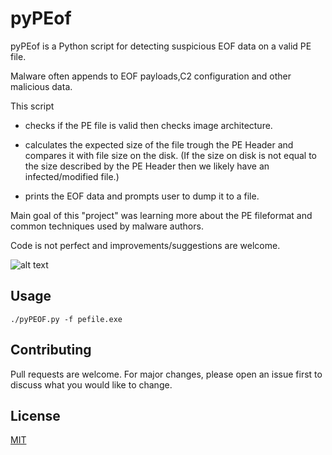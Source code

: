 # pyPEof

pyPEof is a Python script for detecting suspicious EOF data on a valid PE file.

Malware often appends to EOF payloads,C2 configuration and other malicious data.

This script

- checks if the PE file is valid then checks image architecture.

- calculates the expected size of the file trough the PE Header and compares it with file size on the disk.
  (If the size on disk is not equal to the size described by the PE Header then we likely have an infected/modified file.)

- prints the EOF data and prompts user to dump it to a file.

Main goal of this "project" was learning more about the PE fileformat and common techniques used by malware authors.

Code is not perfect and improvements/suggestions are welcome.

![alt text](https://i.imgur.com/VFMNLUZ.png)

## Usage

```
./pyPEOF.py -f pefile.exe
```

## Contributing

Pull requests are welcome. For major changes, please open an issue first to discuss what you would like to change.

## License

[MIT](https://choosealicense.com/licenses/mit/)
